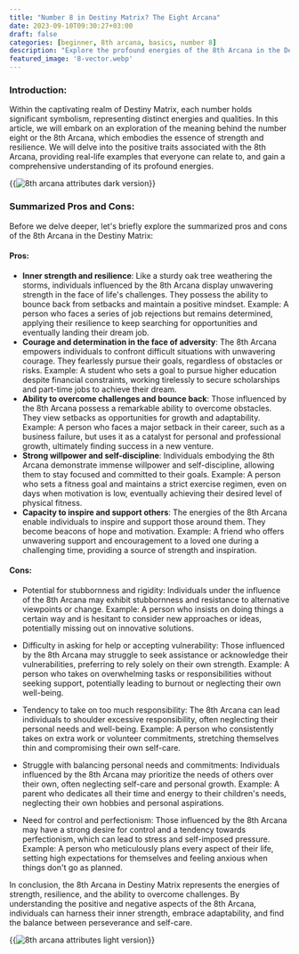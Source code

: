 ```yaml
---
title: "Number 8 in Destiny Matrix? The Eight Arcana"
date: 2023-09-10T09:30:27+03:00
draft: false
categories: [beginner, 8th arcana, basics, number 8]
description: "Explore the profound energies of the 8th Arcana in the Destiny Matrix, representing strength and resilience, as relatable real-life examples shed light on its influence."
featured_image: '8-vector.webp'
---
```


### Introduction:
Within the captivating realm of Destiny Matrix, each number holds significant symbolism, representing distinct energies and qualities. In this article, we will embark on an exploration of the meaning behind the number eight or the 8th Arcana, which embodies the essence of strength and resilience. We will delve into the positive traits associated with the 8th Arcana, providing real-life examples that everyone can relate to, and gain a comprehensive understanding of its profound energies.

{{<image link="8-dark.webp" alt="8th arcana attributes dark version">}}

### Summarized Pros and Cons:
Before we delve deeper, let's briefly explore the summarized pros and cons of the 8th Arcana in the Destiny Matrix:

#### Pros:

- **Inner strength and resilience**: Like a sturdy oak tree weathering the storms, individuals influenced by the 8th Arcana display unwavering strength in the face of life's challenges. They possess the ability to bounce back from setbacks and maintain a positive mindset.
Example: A person who faces a series of job rejections but remains determined, applying their resilience to keep searching for opportunities and eventually landing their dream job.
- **Courage and determination in the face of adversity**: The 8th Arcana empowers individuals to confront difficult situations with unwavering courage. They fearlessly pursue their goals, regardless of obstacles or risks.
Example: A student who sets a goal to pursue higher education despite financial constraints, working tirelessly to secure scholarships and part-time jobs to achieve their dream.
- **Ability to overcome challenges and bounce back**: Those influenced by the 8th Arcana possess a remarkable ability to overcome obstacles. They view setbacks as opportunities for growth and adaptability.
Example: A person who faces a major setback in their career, such as a business failure, but uses it as a catalyst for personal and professional growth, ultimately finding success in a new venture.
- **Strong willpower and self-discipline**: Individuals embodying the 8th Arcana demonstrate immense willpower and self-discipline, allowing them to stay focused and committed to their goals.
Example: A person who sets a fitness goal and maintains a strict exercise regimen, even on days when motivation is low, eventually achieving their desired level of physical fitness.
- **Capacity to inspire and support others**: The energies of the 8th Arcana enable individuals to inspire and support those around them. They become beacons of hope and motivation.
Example: A friend who offers unwavering support and encouragement to a loved one during a challenging time, providing a source of strength and inspiration.

#### Cons:

- Potential for stubbornness and rigidity: Individuals under the influence of the 8th Arcana may exhibit stubbornness and resistance to alternative viewpoints or change.
Example: A person who insists on doing things a certain way and is hesitant to consider new approaches or ideas, potentially missing out on innovative solutions.
- Difficulty in asking for help or accepting vulnerability: Those influenced by the 8th Arcana may struggle to seek assistance or acknowledge their vulnerabilities, preferring to rely solely on their own strength.
Example: A person who takes on overwhelming tasks or responsibilities without seeking support, potentially leading to burnout or neglecting their own well-being.
- Tendency to take on too much responsibility: The 8th Arcana can lead individuals to shoulder excessive responsibility, often neglecting their personal needs and well-being.
Example: A person who consistently takes on extra work or volunteer commitments, stretching themselves thin and compromising their own self-care.
- Struggle with balancing personal needs and commitments: Individuals influenced by the 8th Arcana may prioritize the needs of others over their own, often neglecting self-care and personal growth.
Example: A parent who dedicates all their time and energy to their children's needs, neglecting their own hobbies and personal aspirations.

- Need for control and perfectionism: Those influenced by the 8th Arcana may have a strong desire for control and a tendency towards perfectionism, which can lead to stress and self-imposed pressure.
Example: A person who meticulously plans every aspect of their life, setting high expectations for themselves and feeling anxious when things don't go as planned.

In conclusion, the 8th Arcana in Destiny Matrix represents the energies of strength, resilience, and the ability to overcome challenges. By understanding the positive and negative aspects of the 8th Arcana, individuals can harness their inner strength, embrace adaptability, and find the balance between perseverance and self-care.

{{<image link="8-light.webp" alt="8th arcana attributes light version">}}



